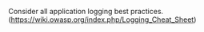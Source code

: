 Consider all application logging best practices.(https://wiki.owasp.org/index.php/Logging_Cheat_Sheet)
